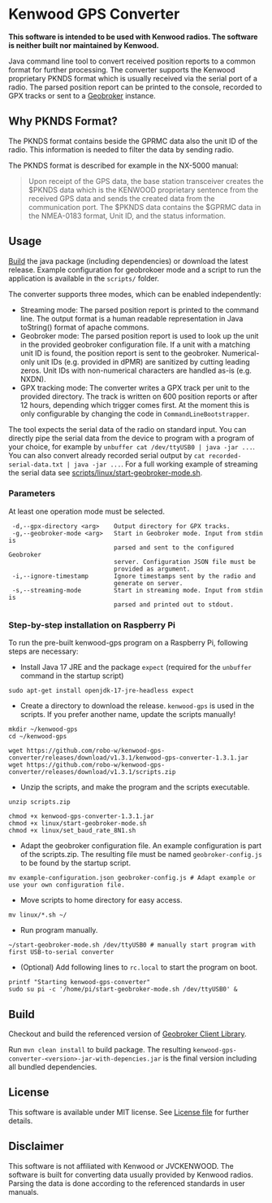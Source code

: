 # Kenwood GPS Converter

**This software is intended to be used with Kenwood radios. The software is neither built nor maintained by Kenwood.**

Java command line tool to convert received position reports to a common format for further processing.
The converter supports the Kenwood proprietary PKNDS format which is usually received via
the serial port of a radio.
The parsed position report can be printed to the console, recorded to GPX tracks or sent to a
[Geobroker](https://github.com/wrk-fmd/geobroker) instance.

## Why PKNDS Format?

The PKNDS format contains beside the GPRMC data also the unit ID of the radio.
This information is needed to filter the data by sending radio.

The PKNDS format is described for example in the NX-5000 manual:

> Upon receipt of the GPS data, the base station transceiver creates the $PKNDS data which is the
> KENWOOD proprietary sentence from the received GPS data and sends the created data from
> the communication port.
> The $PKNDS data contains the $GPRMC data in the NMEA-0183 format, Unit ID, and the status
> information.

## Usage

[Build](#build) the java package (including dependencies) or download the latest release.
Example configuration for geobrokoer mode and a script to run the application is available in the `scripts/` folder.

The converter supports three modes, which can be enabled independently:
* Streaming mode: The parsed position report is printed to the command line.
  The output format is a human readable representation in Java toString() format of apache commons.
* Geobroker mode: The parsed position report is used to look up the unit in the provided geobroker configuration file.
  If a unit with a matching unit ID is found, the position report is sent to the geobroker.
  Numerical-only unit IDs (e.g. provided in dPMR) are sanitized by cutting leading zeros.
  Unit IDs with non-numerical characters are handled as-is (e.g. NXDN).
* GPX tracking mode: The converter writes a GPX track per unit to the provided directory.
  The track is written on 600 position reports or after 12 hours, depending which trigger comes first.
  At the moment this is only configurable by changing the code in `CommandLineBootstrapper`.

The tool expects the serial data of the radio on standard input.
You can directly pipe the serial data from the device to program with a program of your choice,
for example by `unbuffer cat /dev/ttyUSB0 | java -jar ...`.
You can also convert already recorded serial output by `cat recorded-serial-data.txt | java -jar ...`.
For a full working example of streaming the serial data see
[scripts/linux/start-geobroker-mode.sh](scripts/linux/start-geobroker-mode.sh).

### Parameters

At least one operation mode must be selected.

     -d,--gpx-directory <arg>    Output directory for GPX tracks.
     -g,--geobroker-mode <arg>   Start in Geobroker mode. Input from stdin is
                                 parsed and sent to the configured Geobroker
                                 server. Configuration JSON file must be
                                 provided as argument.
     -i,--ignore-timestamp       Ignore timestamps sent by the radio and
                                 generate on server.
     -s,--streaming-mode         Start in streaming mode. Input from stdin is
                                 parsed and printed out to stdout.

### Step-by-step installation on Raspberry Pi

To run the pre-built kenwood-gps program on a Raspberry Pi, following steps are necessary:

* Install Java 17 JRE and the package `expect` (required for the `unbuffer` command in the startup script)

```shell script
sudo apt-get install openjdk-17-jre-headless expect
``` 

* Create a directory to download the release. `kenwood-gps` is used in the scripts.
  If you prefer another name, update the scripts manually!

```shell script
mkdir ~/kenwood-gps
cd ~/kenwood-gps

wget https://github.com/robo-w/kenwood-gps-converter/releases/download/v1.3.1/kenwood-gps-converter-1.3.1.jar
wget https://github.com/robo-w/kenwood-gps-converter/releases/download/v1.3.1/scripts.zip
```

* Unzip the scripts, and make the program and the scripts executable.

```shell script
unzip scripts.zip

chmod +x kenwood-gps-converter-1.3.1.jar
chmod +x linux/start-geobroker-mode.sh
chmod +x linux/set_baud_rate_8N1.sh
```

* Adapt the geobroker configuration file. An example configuration is part of the scripts.zip.
  The resulting file must be named `geobroker-config.js` to be found by the startup script.

```shell script
mv example-configuration.json geobroker-config.js # Adapt example or use your own configuration file.
```

* Move scripts to home directory for easy access.

```shell script
mv linux/*.sh ~/
```

* Run program manually.

```shell script
~/start-geobroker-mode.sh /dev/ttyUSB0 # manually start program with first USB-to-serial converter
```

* (Optional) Add following lines to `rc.local` to start the program on boot.

```shell script
printf "Starting kenwood-gps-converter"
sudo su pi -c '/home/pi/start-geobroker-mode.sh /dev/ttyUSB0' &
```

## Build

Checkout and build the referenced version of [Geobroker Client Library](https://github.com/robo-w/geobroker-client-lib).

Run `mvn clean install` to build package.
The resulting `kenwood-gps-converter-<version>-jar-with-depencies.jar` is the
final version including all bundled dependencies.

## License

This software is available under MIT license.
See [License file](LICENSE) for further details.

## Disclaimer

This software is not affiliated with Kenwood or JVCKENWOOD.
The software is built for converting data usually provided by Kenwood radios.
Parsing the data is done according to the referenced standards in user manuals.
